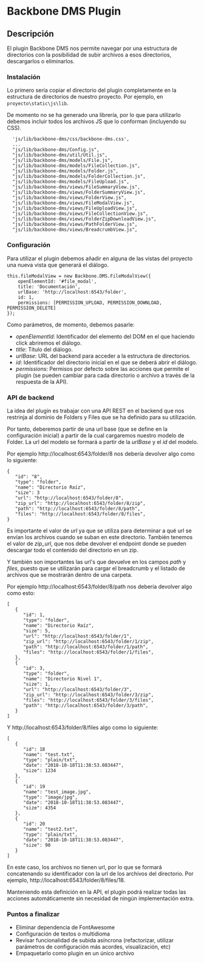 # Backbone DMS Plugin

## Descripción

El plugin Backbone DMS nos permite navegar por una estructura de directorios con la posibilidad de subir archivos a esos directorios, descargarlos o eliminarlos.

### Instalación

Lo primero sería copiar el directorio del plugin completamente en la estructura de directorios de nuestro proyecto. Por ejemplo, en `proyecto\static\js\lib`.

De momento no se ha generado una librería, por lo que para utilizarlo debemos incluir todos los archivos JS que lo conforman (incluyendo su CSS).

```
  'js/lib/backbone-dms/css/backbone-dms.css',
  ...
  "js/lib/backbone-dms/Config.js",
  "js/lib/backbone-dms/util/Util.js",
  "js/lib/backbone-dms/models/File.js",
  "js/lib/backbone-dms/models/FileCollection.js",
  "js/lib/backbone-dms/models/Folder.js",
  "js/lib/backbone-dms/models/FolderCollection.js",
  "js/lib/backbone-dms/models/FileUpload.js",
  "js/lib/backbone-dms/views/FileSummaryView.js",
  "js/lib/backbone-dms/views/FolderSummaryView.js",
  "js/lib/backbone-dms/views/FolderView.js",
  "js/lib/backbone-dms/views/FileModalView.js",
  "js/lib/backbone-dms/views/FileUploadView.js",
  "js/lib/backbone-dms/views/FileCollectionView.js",
  "js/lib/backbone-dms/views/FolderZipDownloadView.js",
  "js/lib/backbone-dms/views/PathFolderView.js",
  "js/lib/backbone-dms/views/BreadcrumbView.js",
```

### Configuración

Para utilizar el plugin debemos añadir en alguna de las vistas del proyecto una nueva vista que generará el diálogo.

```
this.fileModalView = new Backbone.DMS.FileModalView({
    openElementId: '#file_modal',
    title: 'Documentación',
    urlBase: 'http://localhost:6543/folder',
    id: 1,
    permissions: [PERMISSION_UPLOAD, PERMISSION_DOWNLOAD, PERMISSION_DELETE]
});
```

Como parámetros, de momento, debemos pasarle:

-   _openElementId_: Identificador del elemento del DOM en el que haciendo click abriremos el diálogo.
-   _title_: Título del diálogo.
-   _urlBase_: URL del backend para acceder a la estructura de directorios.
-   _id_: Identificador del directorio inicial en el que se deberá abrir el diálogo.
-   _permissions_: Permisos por defecto sobre las acciones que permite el plugin (se pueden cambiar para cada directorio o archivo a través de la respuesta de la API).

### API de backend

La idea del plugin es trabajar con una API REST en el backend que nos restrinja al dominio de Folders y Files que se ha definido para su utilización.

Por tanto, deberemos partir de una url base (que se define en la configuración inicial) a partir de la cual cargaremos nuestro modelo de Folder. La url del modelo se formará a partir de la _urlBase_ y el _id_ del modelo.

Por ejemplo http://localhost:6543/folder/8 nos debería devolver algo como lo siguiente:

```
{
   "id": "8",
   "type": "folder",
   "name": "Directorio Raíz",
   "size": 3
   "url": "http://localhost:6543/folder/8",
   "zip_url": "http://localhost:6543/folder/8/zip",
   "path": "http://localhost:6543/folder/8/path",
   "files": "http://localhost:6543/folder/8/files",
}
```

Es importante el valor de _url_ ya que se utiliza para determinar a qué url se envían los archivos cuando se suban en este directorio. También tenemos el valor de _zip_url_, que nos debe devolver el endpoint donde se pueden descargar todo el contenido del directorio en un zip.

Y también son importantes las url's que devuelve en los campos _path_ y _files_, puesto que se utilizarán para cargar el breadcrumb y el listado de archivos que se mostrarán dentro de una carpeta.

Por ejemplo http://localhost:6543/folder/8/path nos debería devolver algo como esto:

```
[
   {
      "id": 1,
      "type": "folder",
      "name": "Directorio Raíz",
      "size": 5,
      "url": "http://localhost:6543/folder/1",
      "zip_url": "http://localhost:6543/folder/1/zip",
      "path": "http://localhost:6543/folder/1/path",
      "files": "http://localhost:6543/folder/1/files",
   },
   {
      "id": 3,
      "type": "folder",
      "name": "Directorio Nivel 1",
      "size": 1,
      "url": "http://localhost:6543/folder/3",
      "zip_url": "http://localhost:6543/folder/3/zip",
      "files": "http://localhost:6543/folder/3/files",
      "path": "http://localhost:6543/folder/3/path",
   }
]
```

Y http://localhost:6543/folder/8/files algo como lo siguiente:

```
[
   {
      "id": 18
      "name": "test.txt",
      "type": "plain/txt",
      "date": "2018-10-18T11:38:53.083447",
      "size": 1234
   },
   {
      "id": 19
      "name": "test_image.jpg",
      "type": "image/jpg",
      "date": "2018-10-18T11:38:53.083447",
      "size": 4354
   },
   {
      "id": 20
      "name": "test2.txt",
      "type": "plain/txt",
      "date": "2018-10-18T11:38:53.083447",
      "size": 90
   }
]
```

En este caso, los archivos no tienen url, por lo que se formará concatenando su identificador con la url de los archivos del directorio. Por ejemplo, http://localhost:6543/folder/8/files/18.

Manteniendo esta definición en la API, el plugin podrá realizar todas las acciones automáticamente sin necesidad de ningún implementación extra.

### Puntos a finalizar

-   Eliminar dependencia de FontAwesome
-   Configuración de textos o multidioma
-   Revisar funcionalidad de subida asíncrona (refactorizar, utilizar parámetros de configuración más acordes, visualización, etc)
-   Empaquetarlo como plugin en un único archivo
